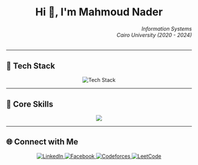 <h1 align="center">Hi 👋, I'm Mahmoud Nader</h1>

<h6 align="right">  
  <i>Information Systems<br/>Cairo University (2020 - 2024)</i> 
</h6>

---

<h2 align="left">🚀 Tech Stack</h2>
<p align="center">
  <img src="https://skillicons.dev/icons?i=java,spring,python,cpp,flutter,js,nodejs,html,css,kotlin" alt="Tech Stack" />
</p>

---

<h2 align="left">🎯 Core Skills</h2>
<p align="center">
  <img src="https://readme-typing-svg.herokuapp.com?font=Fira+Code&pause=1000&color=36BCF7&center=true&width=550&lines=Full-Stack+Web+%26+Mobile+Development;Backend+Development+%7C+Spring+Boot+%7C+Node.js;Competitive+Programming+%7C+DSA+%26" />
</p>

---

<h2 align="left">🌐 Connect with Me</h2>
<p align="center">  
  <a href="https://linkedin.com/in/mahmoud-nader-112483228" target="_blank">
    <img src="https://img.shields.io/badge/LinkedIn-0077B5?style=for-the-badge&logo=linkedin&logoColor=white" alt="LinkedIn" />
  </a>  
  <a href="https://facebook.com/mahmoudnader.midonader" target="_blank">
    <img src="https://img.shields.io/badge/Facebook-1877F2?style=for-the-badge&logo=facebook&logoColor=white" alt="Facebook" />
  </a>  
  <a href="https://codeforces.com/profile/_nader" target="_blank">
    <img src="https://img.shields.io/badge/Codeforces-1F8ACB?style=for-the-badge&logo=codeforces&logoColor=white" alt="Codeforces" />
  </a>  
  <a href="https://leetcode.com/mahmoudnader/" target="_blank">
    <img src="https://img.shields.io/badge/LeetCode-FFA116?style=for-the-badge&logo=leetcode&logoColor=black" alt="LeetCode" />
  </a>
</p>
